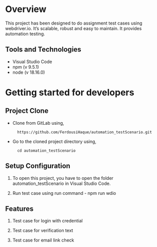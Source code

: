 # Overview

This project has been designed to do assignment test cases using webdriver.io. It’s scalable, robust and easy to maintain. It provides automation testing.

## Tools and Technologies

  - Visual Studio Code
  - npm (v 9.5.1)
  - node (v 18.16.0)
  
# Getting started for developers

## Project Clone
* Clone from GitLab using,

        https://github.com/FerdousiHaque/automation_testScenario.git

* Go to the cloned project directory using,

        cd automation_testScenario

## Setup Configuration
1. To open this project, you have to open the folder automation_testScenario in Visual Studio Code.

2. Run test case using run command - npm run wdio

## Features
1. Test case for login with credential

2. Test case for verification text

3. Test case for email link check
